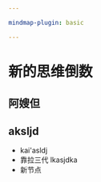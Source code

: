 ```yaml
---

mindmap-plugin: basic

---
```


# 新的思维倒数

## 

## 阿嫂但

## aksljd
- kai'asldj
- 靠拉三代
   lkasjdka
- 新节点